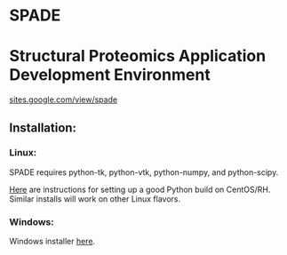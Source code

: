 # SPADE
# Structural Proteomics Application Development Environment 

[sites.google.com/view/spade](sites.google.com/view/spade)

## Installation:

### Linux:

SPADE requires python-tk, python-vtk, python-numpy, and python-scipy. 

[Here](https://danieleriksson.net/2017/02/08/how-to-install-latest-python-on-centos/) are instructions for setting up a good Python build on CentOS/RH. Similar installs will work on other Linux flavors. 

### Windows:

Windows installer [here](https://sourceforge.net/projects/spade/).
